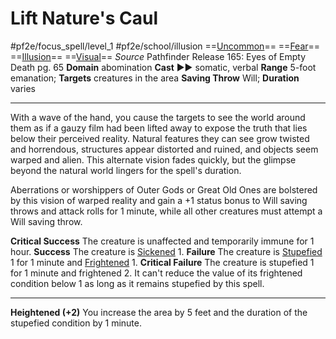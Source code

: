 # Lift Nature's Caul
#pf2e/focus_spell/level_1 #pf2e/school/illusion 
==[Uncommon](../../../rules/traits/uncommon.md)== ==[Fear](../../Arcane_Tradition/Level%201/Fear.md)== ==[Illusion](../../../rules/traits/illusion.md)== ==[Visual](../../../rules/traits/visual.md)==
*Source* Pathfinder Release 165: Eyes of Empty Death pg. 65
**Domain** abomination
**Cast** ►► somatic, verbal
**Range** 5-foot emanation; **Targets** creatures in the area
**Saving Throw** Will; **Duration** varies

---
With a wave of the hand, you cause the targets to see the world around them as if a gauzy film had been lifted away to expose the truth that lies below their perceived reality. Natural features they can see grow twisted and horrendous, structures appear distorted and ruined, and objects seem warped and alien. This alternate vision fades quickly, but the glimpse beyond the natural world lingers for the spell's duration.

Aberrations or worshippers of Outer Gods or Great Old Ones are bolstered by this vision of warped reality and gain a +1 status bonus to Will saving throws and attack rolls for 1 minute, while all other creatures must attempt a Will saving throw.

**Critical Success** The creature is unaffected and temporarily immune for 1 hour.
**Success** The creature is [Sickened](../../../Conditions/Sickened.md) 1.
**Failure** The creature is [Stupefied](../../../Conditions/Stupefied.md) 1 for 1 minute and [Frightened](../../../Conditions/Frightened.md) 1.
**Critical Failure** The creature is stupefied 1 for 1 minute and frightened 2. It can't reduce the value of its frightened condition below 1 as long as it remains stupefied by this spell.

<hr>

**Heightened (+2)** You increase the area by 5 feet and the duration of the stupefied condition by 1 minute.